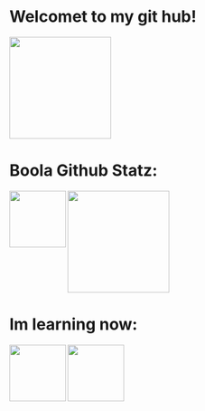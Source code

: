 <html>
  <body>
    <h1>Welcomet to my git hub!</h1>
    <img height="180cm" weight="50" align="down" src="https://cdn.discordapp.com/emojis/946893257428836433.gif?size=48&quality=lossless"/> 
    <h1>
      Boola Github Statz:
    </h1>
    <img height="100cm" align="left" src=""/>
    <img height="180cm" align="center" src="https://github-readme-stats.vercel.app/api?username=Huguinkkj&show_icons=true&theme=radical&include_all_commits=true&count_private=private"/>
    <body>
    <h1>Im learning now:</h1>
    <img height="100cm" align="left" id="Javascripticon" src="https://i.imgur.com/pSDXRKs.png" onclick=(https://developer.mozilla.org/en-US/docs/Web/JavaScript)/>
    <img height="100cm" align="up" src="https://cdn.discordapp.com/emojis/807008472528584714.gif?size=32"/>
    </body>
  </body>
</html>
